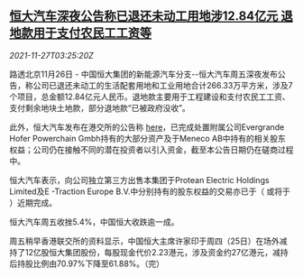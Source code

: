 <!--1637983862000-->
[恒大汽车深夜公告称已退还未动工用地涉12.84亿元 退地款用于支付农民工工资等](https://cn.reuters.com/article/evergrande-motors-land-1127-idCNKBS2IC03K)
------

<div><i>2021-11-27T03:25:20Z</i></div><p>路透北京11月26日 - 中国恒大集团的新能源汽车分支--恒大汽车周五深夜发布公告，称公司已退还未动工的生活配套用地和工业用地合计266.33万平方米，涉及7个项目，总金额12.84亿元人民币。退地款主要用于工程建设和支付农民工工资、支付剩余地块土地款，部分退地款“已被政府没收”。</p><p>此外，恒大汽车发布在港交所的公告称 <a href="https://www1.hkexnews.hk/listedco/listconews/sehk/2021/1126/2021112601535_c.pdf">here</a>，已完成处置附属公司Evergrande Hofer Powerchain Gmbh持有的大部分资产及于Meneco AB中持有的相关股东权益；公司仍在接触不同的潜在投资者以引入资金，截至本公告日期仍在磋商过程中。</p><p>恒大汽车表示，向公司独立第三方出售本集团于Protean Electric Holdings Limited及E -Traction Europe B.V.中分别持有的股东权益的交易亦已于（ 或将于 ）近期完成。</p><p>恒大汽车周五收挫5.4%，中国恒大收跌逾一成。</p><p>周五稍早香港联交所的资料显示，中国恒大主席许家印于周四（25日）在场外减持了12亿股恒大集团股份，每股现金代价2.23港元，涉及资金约27亿港元，减持后持股比例由70.97%下降至61.88%。（完）</p>
